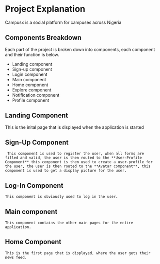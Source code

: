 # Project Explanation

Campusx is a social platform for campuses across Nigeria

## Components Breakdown

 Each part of the project is broken down into components, each component and their function is below.

- Landing component
- Sign-up component
- Login component
- Main component
- Home component
- Explore component
- Notification component
- Profile component

## Landing Component
 This is the inital page that is displayed when the application is started

## Sign-Up Component
     This component is used to register the user, when all forms are filled and valid, the user is then routed to the **User-Profile Component** this component is then used to create a user-profile for the user, the user is then routed to the **Avatar component**, this component is used to get a display picture for the user.

 ## Log-In Component
    This component is obviously used to log in the user.

## Main component 
    This component contains the other main pages for the entire application.

## Home Component 
    This is the first page that is displayed, where the user gets their news feed.

